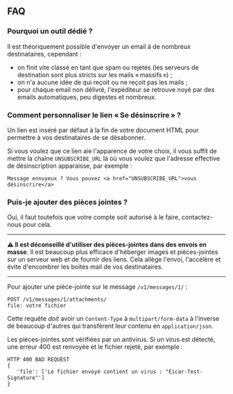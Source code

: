 ## FAQ

### Pourquoi un outil dédié ?

Il est théoriquement possible d'envoyer un email à de nombreux destinataires,
cependant :

- on finit vite classé en tant que spam ou rejetés (les serveurs de destination
  sont plus stricts sur les mails « massifs ») ;
- on n'a aucune idée de qui reçoit ou ne reçoit pas les mails ;
- pour chaque email non délivré, l'expéditeur se retrouve noyé par des
  emails automatiques, peu digestes et nombreux.

### Comment personnaliser le lien « Se désinscrire » ?

Un lien est inséré par défaut à la fin de votre document HTML pour permettre à
vos destinataires de se désabonner.

Si vous voulez que ce lien aie l'apparence de votre choix, il vous suffit de
mettre la chaîne `UNSUBSCRIBE_URL` là où vous voulez que l'adresse effective de
désinscription apparaisse, par exemple :

    Message ennuyeux ? Vous pouvez <a href="UNSUBSCRIBE_URL">vous désinscrire</a>


### Puis-je ajouter des pièces jointes ?


Oui, il faut toutefois que votre compte soit autorisé à le faire, contactez-nous
pour cela.

---

**⚠ Il est déconseillé d'utiliser des pièces-jointes dans des envois
en masse**. Il est beaucoup plus efficace d'héberger images et pièces-jointes
sur un serveur web et de fournir des liens. Cela allège l'envoi, l'accélère et
évite d'encombrer les boites mail de vos destinataires.

---


Pour ajouter une pièce-jointe sur le message `/v1/messages/1/` :

    POST /v1/messages/1/attachments/
	file: votre fichier

Cette requête *doit* avoir un `Content-Type` à `multipart/form-data` à l'inverse
de beaucoup d'autres qui transfèrent leur contenu en `application/json`.

Les pièces-jointes sont vérifiées par un antivirus. Si un virus est détecté, une
erreur 400 est renvoyée
et le fichier rejeté, par exemple :

	HTTP 400 BAD REQUEST
    {
	   'file': ['Le fichier envoyé contient un virus : "Eicar-Test-Signature"']
    }

<!--  LocalWords:  A-minima
 -->
